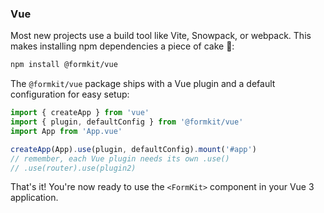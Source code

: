 ### Vue

Most new projects use a build tool like Vite, Snowpack, or webpack. This makes installing npm dependencies a piece of cake 🍰:

```sh
npm install @formkit/vue
```

The `@formkit/vue` package ships with a Vue plugin and a default configuration for easy setup:

```js
import { createApp } from 'vue'
import { plugin, defaultConfig } from '@formkit/vue'
import App from 'App.vue'

createApp(App).use(plugin, defaultConfig).mount('#app')
// remember, each Vue plugin needs its own .use()
// .use(router).use(plugin2)
```

That's it! You're now ready to use the `<FormKit>` component in your Vue 3 application.